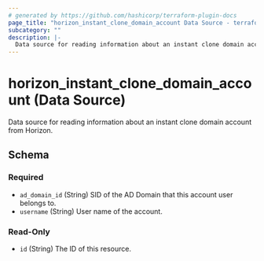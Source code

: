 ```yaml
---
# generated by https://github.com/hashicorp/terraform-plugin-docs
page_title: "horizon_instant_clone_domain_account Data Source - terraform-provider-horizon"
subcategory: ""
description: |-
  Data source for reading information about an instant clone domain account from Horizon.
---
```


# horizon_instant_clone_domain_account (Data Source)

Data source for reading information about an instant clone domain account from Horizon.



<!-- schema generated by tfplugindocs -->
## Schema

### Required

- `ad_domain_id` (String) SID of the AD Domain that this account user belongs to.
- `username` (String) User name of the account.

### Read-Only

- `id` (String) The ID of this resource.


